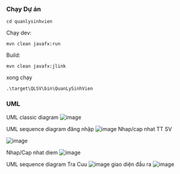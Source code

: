 ### Chạy Dự án

```
cd quanlysinhvien
```

Chạy dev:  
```
mvn clean javafx:run
```

Build: 
```
mvn clean javafx:jlink
```
xong chạy 
```
.\target\QLSV\bin\QuanLySinhVien
```


### UML

UML classic diagram
![image](https://github.com/user-attachments/assets/73d93e60-7697-4ee7-84f6-f45568a86cd7)


UML sequence diagram đăng nhập
![image](https://github.com/user-attachments/assets/f6100858-ce12-4747-8de8-36c06c2b4269)
Nhap/cap nhat TT SV

![image](https://github.com/user-attachments/assets/f014b54e-6b17-47eb-9800-2a8fed3234c8)


Nhap/Cap nhat diem
![image](https://github.com/user-attachments/assets/2e3cf363-e261-45b1-96cf-21ddfd5f9877)


UML sequence diagram Tra Cuu
![image](https://github.com/user-attachments/assets/70a84f7e-bd09-4cbe-befa-6bf974a947ce)
giao diện đầu ra
![image](https://github.com/user-attachments/assets/2a0e9e8b-a9de-45a7-8e67-bdbe43152407)


